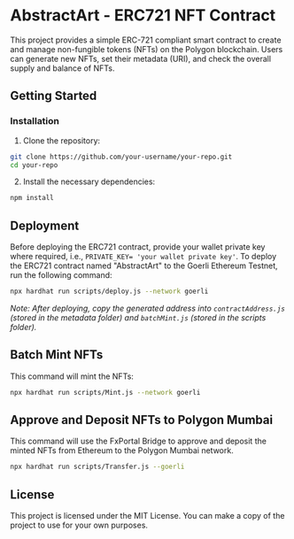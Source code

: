 # AbstractArt - ERC721 NFT Contract

This project provides a simple ERC-721 compliant smart contract to create and manage non-fungible tokens (NFTs) on the Polygon blockchain. Users can generate new NFTs, set their metadata (URI), and check the overall supply and balance of NFTs.

## Getting Started



### Installation

1. Clone the repository:

```bash
git clone https://github.com/your-username/your-repo.git
cd your-repo
```

2. Install the necessary dependencies:

```bash
npm install
```

## Deployment

Before deploying the ERC721 contract, provide your wallet private key where required, i.e., `PRIVATE_KEY= 'your wallet private key'`. To deploy the ERC721 contract named "AbstractArt" to the Goerli Ethereum Testnet, run the following command:

```bash
npx hardhat run scripts/deploy.js --network goerli
```

_Note: After deploying, copy the generated address into `contractAddress.js` (stored in the metadata folder) and `batchMint.js` (stored in the scripts folder)._

## Batch Mint NFTs

This command will mint the NFTs:

```bash
npx hardhat run scripts/Mint.js --network goerli
```

## Approve and Deposit NFTs to Polygon Mumbai

This command will use the FxPortal Bridge to approve and deposit the minted NFTs from Ethereum to the Polygon Mumbai network.

```bash
npx hardhat run scripts/Transfer.js --goerli
```




## License

This project is licensed under the MIT License. You can make a copy of the project to use for your own purposes.
